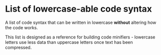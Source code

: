 # List of lowercase-able code syntax
A list of code syntax that can be written in lowercase **without** altering how the code works.

This list is designed as a reference for building code minifiers - lowercase letters use less data than uppercase letters once text has been compressed.
